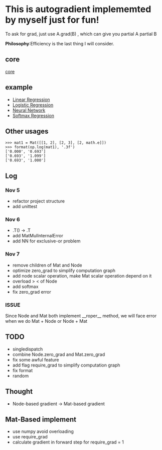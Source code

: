 # This is autogradient implememted by myself just for fun!

To ask for grad, just use A.grad(B) , which can give you partial A partial B

**Philosophy**:Efficiency is the last thing I will consider.
## core
[core](https://github.com/luo3300612/MyDL/blob/master/autograd/DataStructure.py)

## example
* [Linear Regression](https://github.com/luo3300612/MyDL/blob/master/examples/LinearRegression.py)
* [Logistic Regression](https://github.com/luo3300612/MyDL/blob/master/examples/LogisticRegression.py)
* [Neural Network](https://github.com/luo3300612/MyAutoGrad/blob/master/examples/NN.py)
* [Softmax Regression](https://github.com/luo3300612/MyAutoGrad/blob/master/examples/Softmax.py)
## Other usages 
```angular2html
>>> mat1 = Mat([[1, 2], [2, 3], [2, math.e]])
>>> format(op.log(mat1), '.3f')
['0.000', '0.693']
['0.693', '1.099']
['0.693', '1.000']

```

## Log 
### Nov 5
* refactor project structure
* add unittest
### Nov 6
* .T() -> .T
* add MatMulInternalError
* add NN for exclusive-or problem
### Nov 7
* remove children of Mat and Node
* optimize zero_grad to simplify computation graph
* add node scalar operation, make Mat scalar operation depend on it 
* overload > < of Node
* add softmax
* fix zero_grad error
### ISSUE
Since Node and Mat both implement \_\_roper\_\_ method, we will face error when we do Mat + Node or Node + Mat 
## TODO
* singledispatch
* combine Node.zero_grad and Mat.zero_grad
* fix some awful feature 
* add flag require_grad to simplify computation graph 
* fix format
* random
## Thought
* Node-based gradient -> Mat-based gradient

## Mat-Based implement
* use numpy avoid overloading
* use require_grad
* calculate gradient in forward step for require_grad = 1